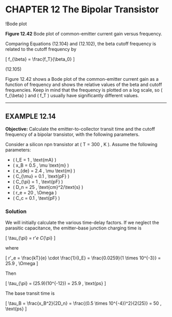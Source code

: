 # CHAPTER 12 The Bipolar Transistor

!Bode plot

**Figure 12.42** Bode plot of common-emitter current gain versus frequency.

Comparing Equations (12.104) and (12.102), the beta cutoff frequency is related to the cutoff frequency by

\[
f_{\beta} = \frac{f_T}{\beta_0}
\]

(12.105)

Figure 12.42 shows a Bode plot of the common-emitter current gain as a function of frequency and shows the relative values of the beta and cutoff frequencies. Keep in mind that the frequency is plotted on a log scale, so \( f_{\beta} \) and \( f_T \) usually have significantly different values.

----

## EXAMPLE 12.14

**Objective:** Calculate the emitter-to-collector transit time and the cutoff frequency of a bipolar transistor, with the following parameters.

Consider a silicon npn transistor at \( T = 300 \, K \). Assume the following parameters:

- \( I_E = 1 \, \text{mA} \)
- \( x_B = 0.5 \, \mu \text{m} \)
- \( x_{de} = 2.4 \, \mu \text{m} \)
- \( C_{\mu} = 0.1 \, \text{pF} \)
- \( C_{\pi} = 1 \, \text{pF} \)
- \( D_n = 25 \, \text{cm}^2/\text{s} \)
- \( r_e = 20 \, \Omega \)
- \( C_c = 0.1 \, \text{pF} \)

### Solution

We will initially calculate the various time-delay factors. If we neglect the parasitic capacitance, the emitter–base junction charging time is

\[
\tau_{\pi} = r'_e C_{\pi}
\]

where

\[
r'_e = \frac{kT}{e} \cdot \frac{1}{I_E} = \frac{0.0259}{1 \times 10^{-3}} = 25.9 \, \Omega
\]

Then

\[
\tau_{\pi} = (25.9)(10^{-12}) = 25.9 \, \text{ps}
\]

The base transit time is

\[
\tau_B = \frac{x_B^2}{2D_n} = \frac{(0.5 \times 10^{-4})^2}{2(25)} = 50 \, \text{ps}
\]